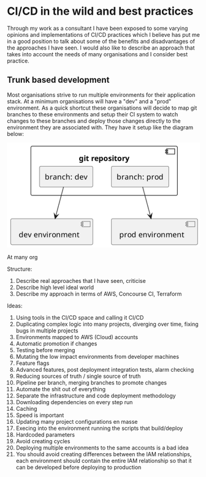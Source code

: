 # CI/CD in the wild and best practices

Through my work as a consultant I have been exposed to some varying opinions
and implementations of CI/CD practices which I believe has put me in a good
position to talk about some of the benefits and disadvantages of the approaches
I have seen. I would also like to describe an approach that takes into account
the needs of many organisations and I consider best practice.

## Trunk based development

Most organisations strive to run multiple environments for their application
stack. At a minimum organisations will have a "dev" and a "prod"
environment. As a quick shortcut these organisations will decide to map git
branches to these environments and setup their CI system to watch changes to
these branches and deploy those changes directly to the environment they are
associated with. They have it setup like the diagram below:

![](https://github.com/kurtmc/blog/raw/master/drafts/ci-cd-in-the-wild-and-best-practices/images/branch_based_deployements.png)


At many org

Structure:
1. Describe real approaches that I have seen, criticise
2. Describe high level ideal world
3. Describe my approach in terms of AWS, Concourse CI, Terraform

Ideas:
1. Using tools in the CI/CD space and calling it CI/CD
2. Duplicating complex logic into many projects, diverging over time, fixing bugs in multiple projects
3. Environments mapped to AWS (Cloud) accounts
4. Automatic promotion if changes
5. Testing before merging
6. Mutating the low impact environments from developer machines
7. Feature flags
8. Advanced features, post deployment integration tests, alarm checking
9. Reducing sources of truth / single source of truth
10. Pipeline per branch, merging branches to promote changes
11. Automate the shit out of everything
12. Separate the infrastructure and code deployment methodology
13. Downloading dependencies on every step run
14. Caching
15. Speed is important
16. Updating many project configurations en masse
17. Execing into the environment running the scripts that build/deploy
18. Hardcoded parameters
19. Avoid creating cycles
20. Deploying multiple environments to the same accounts is a bad idea
21. You should avoid creating differences between the IAM relationships, each environment should contain the entire IAM relationship so that it can be developed before deploying to production
